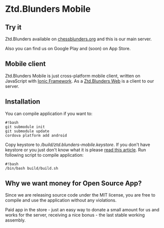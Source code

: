 # Ztd.Blunders Mobile

## Try it
Ztd.Blunders available on [chessblunders.org](https://chessblunders.org) and this is our main server.

Also you can find us on Google Play and (soon) on App Store.

## Mobile client
Ztd.Blunders Mobile is just cross-platform mobile client, written on JavaScript with [Ionic Framework](http://ionicframework.com). As a [Ztd.Blunders Web](https://bitbucket.org/ziltoidteam/ztd.blunders-web) is a client to our server.

## Installation
You can compile application if you want to:

```
#!bash
git submodule init
git submodule update
cordova platform add android
```
Copy keystore to */build/ztd.blunders-mobile.keystore*. If you don't have keystore or you just don't know what it is please [read this article](http://ionicframework.com/docs/guide/publishing.html).
Run following script to compile application:
```
#!bash
/bin/bash build/build.sh 
```


## Why we want money for Open Source App?
Since we are releasing source code under the MIT license, you are free to compile and use the application without any violations.

Paid app in the store - just an easy way to donate a small amount for us and works for the server, receiving a nice bonus - the last stable working assembly.